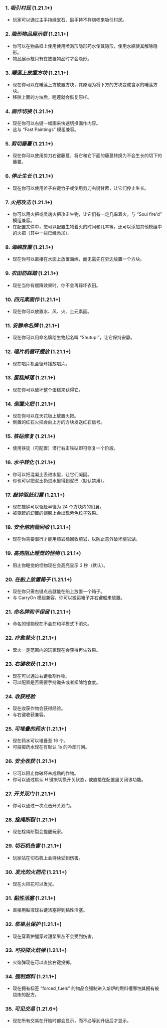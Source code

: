 ### **1.** *吸引村民*  (1.21.1+)
* 玩家可以通过主手持绿宝石、副手持不祥旗帜来吸引村民。

### **2.** *隐形物品展示框*  (1.21.1+)
* 你可以在物品框上使用使用喷溅形隐形药水使其隐形，使用水瓶使其解除隐形。
* 物品展示框只有在放置物品时才会隐形。

### **3.** *睡莲上放置方块*  (1.21.1+)
* 现在你可以在睡莲上方放置方块，其原理为将下方的方块变成含水的睡莲方块。
* 移除上面的方块后，睡莲就会恢复原样。

### **4.** *画作切换*  (1.21.1+)
* 现在你可以右键一幅画来快速切换画作内容。
* 这与 “Fast Paintings” 模组兼容。

### **5.** *剪切藤蔓*  (1.21.1+)
* 现在你可以使用剪刀右键藤蔓，将它和它下面的藤蔓转换为不会生长的切下的藤蔓。

### **6.** *停止生长*  (1.21.1+)
* 现在你可以使用斧子右键竹子或使用剪刀右键甘蔗，让它们停止生长。

### **7.** *火把攻击*  (1.21.1+)
* 你可以用火把或灵魂火把攻击生物，让它们有一定几率着火，与 “Soul fire'd” 模组兼容。
* 在配置文件中，您可以配置生物着火的时间和几率等，还可以添加其他模组中的火把（其中一些已经添加）。

### **8.** *海绵放置*  (1.21.1+)
* 现在你可以直接在水面上放置海绵，而无需先在旁边放置一个方块。

### **9.** *农田防踩踏*  (1.21.1+)
* 现在当你有缓降效果时，你不会再踩坏农田。

### **10.** *四元素画作*  (1.21.1+)
* 现在你可以放置水、风、火、土元素画。

### **11.** *安静命名牌*  (1.21.1+)
* 现在你可以用命名牌给生物起名叫 “Shutup!”，让它保持安静。

### **12.** *唱片机循环播放*  (1.21.1+)
* 现在唱片机会循环播放唱片。

### **13.** *蛋糕掉落*  (1.21.1+)
* 现在你可以破坏整个蛋糕来获得它。

### **14.** *倒置火把*  (1.21.1+)
* 现在你可以在天花板上放置火把。
* 倒置的红石火把会向上方的方块发送红石信号。

### **15.** *铁砧修复*  (1.21.1+)
* 使用铁锭（可配置）潜行右击铁砧即可修复一个阶段。

### **16.** *水中转化*  (1.21.1+)
* 你可以把混凝土丢进水里，让它们凝固。
* 你也可以把泥土扔进水里得到泥巴（默认禁用）。

### **17.** *敲钟驱赶幻翼*  (1.21.1+)
* 现在敲钟可以驱赶半径为 24 个方块内的幻翼。
* 被驱赶的幻翼的翅膀上会出现紫色粒子效果。

### **18.** *安全熔岩桶回收*  (1.21.1+)
* 现在你需要潜行才能用熔岩桶回收熔岩，以防止意外破坏熔岩湖。

### **19.** *高亮阻止睡觉的怪物*  (1.21.1+)
* 阻止你睡觉的怪物现在会高亮显示 3 秒（默认）。

### **20.** *在船上放置箱子*  (1.21.1+)
* 现在你只需右键点击就能在船上放置一个箱子。
* 与 CarryOn 模组兼容，你可以搬运箱子并右键船来放置。

### **21.** *命名牌和平保留*  (1.21.1+)
* 命名的怪物现在不会在和平模式下消失。

### **22.** *疗愈营火*  (1.21.1+)
* 营火一定范围内的玩家现在会获得再生效果。

### **23.** *右键收获*  (1.21.1+)
* 现在可以通过右键收割作物。
* 可以配置是否需要手持锄头或者扣除饱食度。

###  **24.** *收获经验*
* 现在收获作物会获得经验。
* 与右键收获兼容。

### **25.** *可堆叠的药水*  (1.21.1+)
* 现在药水可以堆叠至 16 个。
* 可投掷药水现在有默认 1s 的冷却时间。

### **26.** *安全收获*  (1.21.1+)
* 它可以阻止你破坏未成熟的作物。
* 你可以通过默认 H 键来切换开关状态，或直接在配置里关闭该功能。

### **27.** *开关双门*  (1.21.1+)
* 你可以通过一次点击开关双门。

### **28.** *拴绳断裂*  (1.21.1+)
* 现在栓绳断裂会提醒玩家。

### **29.** *切石机伤害*  (1.21.1+)
* 玩家站在切石机上会持续受到伤害。

### **30.** *发光的火把花*  (1.21.1+)
* 现在火把花可以发光。

### **31.** *黏性活塞*  (1.21.1+)
* 直接用黏液球右键活塞得到黏性活塞。

### **32.** *浆果丛保护*  (1.21.1+)
* 现在穿着护腿穿过甜浆果丛不会受到伤害。

### **33.** *可投掷火焰弹*  (1.21.1+)
* 火焰弹现在可以直接右键投掷。

### **34.** *强制燃料*  (1.21.1+)
* 现在拥有标签 "forced_fuels" 的物品会强制进入熔炉的燃料槽哪怕其拥有被烧炼的配方。

### **35.** *可见交易*  (1.21.6+)
* 现在所有交易在开始时都会显示，而不必等到升级后才显示。
